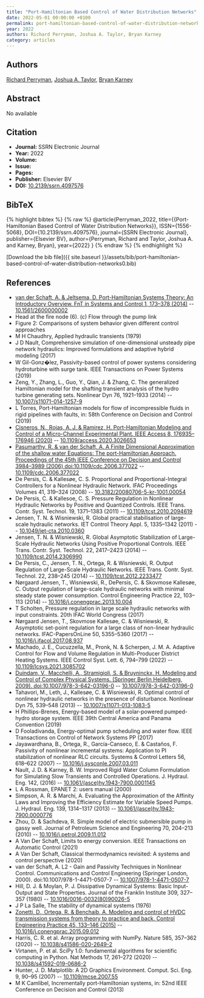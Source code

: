 ```yaml
---
title: "Port-Hamiltonian Based Control of Water Distribution Networks"
date: 2022-05-01 00:00:00 +0100
permalink: port-hamiltonian-based-control-of-water-distribution-networks0
year: 2022
authors: Richard Perryman, Joshua A. Taylor, Bryan Karney
category: articles
---
```

 
## Authors
[Richard Perryman](authors/richard-perryman), [Joshua A. Taylor](authors/joshua-a-taylor), [Bryan Karney](authors/bryan-karney)
 
## Abstract
No  available
 
## Citation
- **Journal:** SSRN Electronic Journal
- **Year:** 2022
- **Volume:** 
- **Issue:** 
- **Pages:** 
- **Publisher:** Elsevier BV
- **DOI:** [10.2139/ssrn.4097576](https://doi.org/10.2139/ssrn.4097576)
 
## BibTeX
{% highlight bibtex %}
{% raw %}
@article{Perryman_2022,
  title={{Port-Hamiltonian Based Control of Water Distribution Networks}},
  ISSN={1556-5068},
  DOI={10.2139/ssrn.4097576},
  journal={SSRN Electronic Journal},
  publisher={Elsevier BV},
  author={Perryman, Richard and Taylor, Joshua A. and Karney, Bryan},
  year={2022}
}
{% endraw %}
{% endhighlight %}
 
[Download the bib file]({{ site.baseurl }}/assets/bib/port-hamiltonian-based-control-of-water-distribution-networks0.bib)
 
## References
- [van der Schaft, A. & Jeltsema, D. Port-Hamiltonian Systems Theory: An Introductory Overview. FnT in Systems and Control 1, 173–378 (2014)](port-hamiltonian-systems-theory-an-introductory-overview) -- [10.1561/2600000002](https://doi.org/10.1561/2600000002)
- Head at the fire node (6). (c) Flow through the pump link
- Figure 2: Comparisons of system behavior given different control approaches
- M H Chaudhry, Applied hydraulic transients (1979)
- J D Nault, Comprehensive simulation of one-dimensional unsteady pipe network hydraulics: Improved formulations and adaptive hybrid modeling (2017)
- W Gil-Gonz�lez, Passivity-based control of power systems considering hydroturbine with surge tank. IEEE Transactions on Power Systems (2019)
- Zeng, Y., Zhang, L., Guo, Y., Qian, J. & Zhang, C. The generalized Hamiltonian model for the shafting transient analysis of the hydro turbine generating sets. Nonlinear Dyn 76, 1921–1933 (2014) -- [10.1007/s11071-014-1257-9](https://doi.org/10.1007/s11071-014-1257-9)
- L Torres, Port-Hamiltonian models for flow of incompressible fluids in rigid pipelines with faults, in: 58th Conference on Decision and Control (2019)
- [Cisneros, N., Rojas, A. J. & Ramirez, H. Port-Hamiltonian Modeling and Control of a Micro-Channel Experimental Plant. IEEE Access 8, 176935–176946 (2020)](port-hamiltonian-modeling-and-control-of-a-micro-channel-experimental-plant) -- [10.1109/access.2020.3026653](https://doi.org/10.1109/access.2020.3026653)
- [Pasumarthy, R. & van der Schaft, A. A Finite Dimensional Approximation of the shallow water Equations: The port-Hamiltonian Approach. Proceedings of the 45th IEEE Conference on Decision and Control 3984–3989 (2006) doi:10.1109/cdc.2006.377022](a-finite-dimensional-approximation-of-the-shallow-water-equations-the-port-hamiltonian-approach) -- [10.1109/cdc.2006.377022](https://doi.org/10.1109/cdc.2006.377022)
- De Persis, C. & Kallesøe, C. S. Proportional and Proportional-Integral Controllers for a Nonlinear Hydraulic Network. IFAC Proceedings Volumes 41, 319–324 (2008) -- [10.3182/20080706-5-kr-1001.00054](https://doi.org/10.3182/20080706-5-kr-1001.00054)
- De Persis, C. & Kallesoe, C. S. Pressure Regulation in Nonlinear Hydraulic Networks by Positive and Quantized Controls. IEEE Trans. Contr. Syst. Technol. 19, 1371–1383 (2011) -- [10.1109/tcst.2010.2094619](https://doi.org/10.1109/tcst.2010.2094619)
- Jensen, T. N. & Wisniewski, R. Global practical stabilisation of large-scale hydraulic networks. IET Control Theory Appl. 5, 1335–1342 (2011) -- [10.1049/iet-cta.2010.0360](https://doi.org/10.1049/iet-cta.2010.0360)
- Jensen, T. N. & Wisniewski, R. Global Asymptotic Stabilization of Large-Scale Hydraulic Networks Using Positive Proportional Controls. IEEE Trans. Contr. Syst. Technol. 22, 2417–2423 (2014) -- [10.1109/tcst.2014.2306990](https://doi.org/10.1109/tcst.2014.2306990)
- De Persis, C., Jensen, T. N., Ortega, R. & Wisniewski, R. Output Regulation of Large-Scale Hydraulic Networks. IEEE Trans. Contr. Syst. Technol. 22, 238–245 (2014) -- [10.1109/tcst.2012.2233477](https://doi.org/10.1109/tcst.2012.2233477)
- Nørgaard Jensen, T., Wisniewski, R., DePersis, C. & Skovmose Kallesøe, C. Output regulation of large-scale hydraulic networks with minimal steady state power consumption. Control Engineering Practice 22, 103–113 (2014) -- [10.1016/j.conengprac.2013.10.004](https://doi.org/10.1016/j.conengprac.2013.10.004)
- T Scholten, Pressure regulation in large scale hydraulic networks with input constraints. 20th IFAC World Congress (2017)
- Nørgaard Jensen, T., Skovmose Kallesøe, C. & Wisniewski, R. Asymptotic set-point regulation for a large class of non-linear hydraulic networks. IFAC-PapersOnLine 50, 5355–5360 (2017) -- [10.1016/j.ifacol.2017.08.937](https://doi.org/10.1016/j.ifacol.2017.08.937)
- Machado, J. E., Cucuzzella, M., Pronk, N. & Scherpen, J. M. A. Adaptive Control for Flow and Volume Regulation in Multi-Producer District Heating Systems. IEEE Control Syst. Lett. 6, 794–799 (2022) -- [10.1109/lcsys.2021.3085702](https://doi.org/10.1109/lcsys.2021.3085702)
- [Duindam, V., Macchelli, A., Stramigioli, S. & Bruyninckx, H. Modeling and Control of Complex Physical Systems. (Springer Berlin Heidelberg, 2009). doi:10.1007/978-3-642-03196-0](modeling-and-control-of-complex-physical-systems) -- [10.1007/978-3-642-03196-0](https://doi.org/10.1007/978-3-642-03196-0)
- Tahavori, M., Leth, J., Kallesøe, C. & Wisniewski, R. Optimal control of nonlinear hydraulic networks in the presence of disturbance. Nonlinear Dyn 75, 539–548 (2013) -- [10.1007/s11071-013-1083-5](https://doi.org/10.1007/s11071-013-1083-5)
- H Phillips-Brenes, Energy-based model of a solar-powered pumped-hydro storage system. IEEE 39th Central America and Panama Convention (2019)
- D Fooladivanda, Energy-optimal pump scheduling and water flow. IEEE Transactions on Control of Network Systems PP (2017)
- Jayawardhana, B., Ortega, R., García-Canseco, E. & Castaños, F. Passivity of nonlinear incremental systems: Application to PI stabilization of nonlinear RLC circuits. Systems &amp; Control Letters 56, 618–622 (2007) -- [10.1016/j.sysconle.2007.03.011](https://doi.org/10.1016/j.sysconle.2007.03.011)
- Nault, J. D. & Karney, B. W. Improved Rigid Water Column Formulation for Simulating Slow Transients and Controlled Operations. J. Hydraul. Eng. 142, (2016) -- [10.1061/(asce)hy.1943-7900.0001145](https://doi.org/10.1061/(asce)hy.1943-7900.0001145)
- L A Rossman, EPANET 2: users manual (2000)
- Simpson, A. R. & Marchi, A. Evaluating the Approximation of the Affinity Laws and Improving the Efficiency Estimate for Variable Speed Pumps. J. Hydraul. Eng. 139, 1314–1317 (2013) -- [10.1061/(asce)hy.1943-7900.0000776](https://doi.org/10.1061/(asce)hy.1943-7900.0000776)
- Zhou, D. & Sachdeva, R. Simple model of electric submersible pump in gassy well. Journal of Petroleum Science and Engineering 70, 204–213 (2010) -- [10.1016/j.petrol.2009.11.012](https://doi.org/10.1016/j.petrol.2009.11.012)
- A Van Der Schaft, Limits to energy conversion. IEEE Transactions on Automatic Control (2021)
- A Van Der Schaft, Classical thermodynamics revisited: A systems and control perspective (2020)
- van der Schaft, A. L2 - Gain and Passivity Techniques in Nonlinear Control. Communications and Control Engineering (Springer London, 2000). doi:10.1007/978-1-4471-0507-7 -- [10.1007/978-1-4471-0507-7](https://doi.org/10.1007/978-1-4471-0507-7)
- Hill, D. J. & Moylan, P. J. Dissipative Dynamical Systems: Basic Input-Output and State Properties. Journal of the Franklin Institute 309, 327–357 (1980) -- [10.1016/0016-0032(80)90026-5](https://doi.org/10.1016/0016-0032(80)90026-5)
- J P La Salle, The stability of dynamical systems (1976)
- [Zonetti, D., Ortega, R. & Benchaib, A. Modeling and control of HVDC transmission systems from theory to practice and back. Control Engineering Practice 45, 133–146 (2015)](modeling-and-control-of-hvdc-transmission-systems-from-theory-to-practice-and-back) -- [10.1016/j.conengprac.2015.09.012](https://doi.org/10.1016/j.conengprac.2015.09.012)
- Harris, C. R. et al. Array programming with NumPy. Nature 585, 357–362 (2020) -- [10.1038/s41586-020-2649-2](https://doi.org/10.1038/s41586-020-2649-2)
- Virtanen, P. et al. SciPy 1.0: fundamental algorithms for scientific computing in Python. Nat Methods 17, 261–272 (2020) -- [10.1038/s41592-019-0686-2](https://doi.org/10.1038/s41592-019-0686-2)
- Hunter, J. D. Matplotlib: A 2D Graphics Environment. Comput. Sci. Eng. 9, 90–95 (2007) -- [10.1109/mcse.2007.55](https://doi.org/10.1109/mcse.2007.55)
- M K Camlibel, Incrementally port-Hamiltonian systems, in: 52nd IEEE Conference on Decision and Control (2013)

